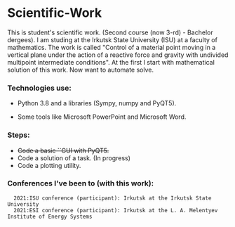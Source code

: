 # Scientific-Work
  This is student's scientific work. (Second course (now 3-rd) - Bachelor dergees). I am studing at the Irkutsk State University (ISU) at a faculty of mathematics.
The work is called "Control of a material point moving in a vertical plane under the action of a reactive force and gravity with undivided multipoint intermediate conditions". At the first I start with mathematical solution of this work. Now want to automate solve. 

### Technologies use:

 + Python 3.8 and a libraries (Sympy, numpy and PyQT5).
  
 + Some tools like Microsoft PowerPoint and Microsoft Word.
  
### Steps:
 + ~~Code a basic ``GUI with PyQT5.~~ 
 + Code a solution of a task. (In progress)
 + Code a plotting utility.
   
### Conferences I've been to (with this work):
  ~~~~2021:
    2021:ISU conference (participant): Irkutsk at the Irkutsk State University
    2021:ESI conference (participant): Irkutsk at the L. A. Melentyev Institute of Energy Systems 
  

  
